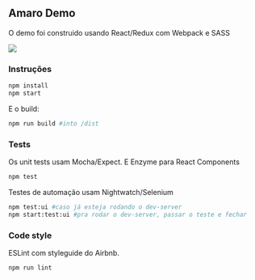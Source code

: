 Amaro Demo
---

O demo foi construido usando React/Redux com Webpack e SASS

[![](https://travis-ci.org/gilbarbara/front-end-challenge.svg?branch=desafio-gil-barbara)](https://travis-ci.org/gilbarbara/front-end-challenge/)

### Instruções

```bash
npm install
npm start
```

E o build:
```bash
npm run build #into /dist
```

### Tests

Os unit tests usam Mocha/Expect. E Enzyme para React Components

```bash
npm test
```

Testes de automação usam Nightwatch/Selenium

```bash
npm test:ui #caso já esteja rodando o dev-server
npm start:test:ui #pra rodar o dev-server, passar o teste e fechar
```

### Code style

ESLint com styleguide do Airbnb.
```bash
npm run lint
```
